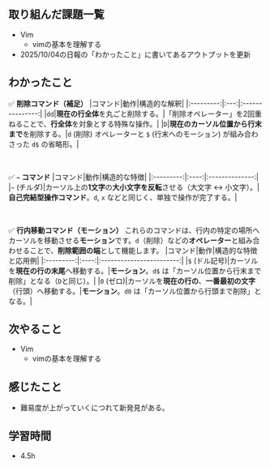 ## 取り組んだ課題一覧
- Vim
    - vimの基本を理解する
- 2025/10/04の日報の「わかったこと」に書いてあるアウトプットを更新

## わかったこと
✅ **削除コマンド（補足）**
|コマンド|動作|構造的な解釈|
|:---------:|:---:|:---------------:|
|`dd`|**現在の行全体**を丸ごと削除する。|「削除オペレーター」を2回重ねることで、**行全体**を対象とする特殊な操作。|
|`D`|**現在のカーソル位置から行末まで**を削除する。|`d` (削除) オペレーターと `$`  (行末へのモーション) が組み合わさった `d$` の省略形。|

<br>

✅ **`~` コマンド**
|コマンド|動作|構造的な特徴|
|:---------:|:----:|:--------------:|
|`~` (チルダ)|カーソル上の**1文字**の**大小文字を反転**させる（大文字 ↔︎ 小文字）。|**自己完結型操作コマンド**。`d`, `x` などと同じく、単独で操作が完了する。|

<br>

✅ **行内移動コマンド（モーション）**
これらのコマンドは、行内の特定の場所へカーソルを移動させる**モーション**です。`d`（削除）などの**オペレーター**と組み合わせることで、**削除範囲の端**として機能します。
|コマンド|動作|構造的な特徴と応用例|
|:---------:|:----:|:------------------------:|
|`$` (ドル記号)|カーソルを**現在の行の末尾**へ移動する。|**モーション**。`d$` は「カーソル位置から行末まで削除」となる（`D`と同じ）。|
|`0` (ゼロ)|カーソルを**現在の行の**、**一番最初の文字**（行頭）へ移動する。|**モーション**。`d0` は「カーソル位置から行頭まで削除」となる。|


## 次やること
- Vim
    - vimの基本を理解する

## 感じたこと
- 難易度が上がっていくにつれて新発見がある。

## 学習時間
- 4.5h